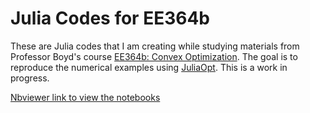 # Julia Codes for EE364b
These are Julia codes that I am creating while studying materials from Professor Boyd's course [EE364b: Convex Optimization](http://stanford.edu/class/ee364b/). The goal is to reproduce the numerical examples using [JuliaOpt](http://www.juliaopt.org/). This is a work in progress.

[Nbviewer link to view the notebooks](http://nbviewer.ipython.org/github/shuvomoy/IJuliaNotebooks-EE364b/tree/master/)

